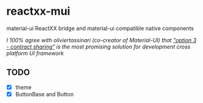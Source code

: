 # reactxx-mui

material-ui ReactXX bridge and material-ui compatible native components

*I 100% agree with oliviertassinari (co-creator of Material-UI) that ["option 3 - contract sharing"](https://github.com/mui-org/material-ui/issues/593#issuecomment-286855345) is the most promising solution for development cross platform UI framework*

## TODO
- [x] theme
- [x] ButtonBase and Button